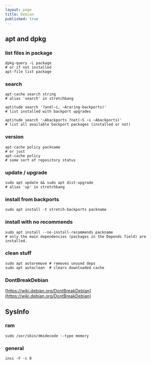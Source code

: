 ```yaml
---
layout: page
title: Debian
published: true
---
```


## apt and dpkg

### list files in package

    dpkg-query -L package
    # or if not installed
    apt-file list package

### search

    apt-cache search string
    # alias 'search' in stretchbang

    aptitude search '?and(~i, ~Araring-backports)'
    # list installed with backport upgrades

    aptitude search '~Abackports ?not(~S ~i ~Abackports)'
    # list all available backport packages (installed or not)

### version

    apt-cache policy packname
    # or just
    apt-cache policy
    # some sort of repository status

### update / upgrade

    sudo apt update && sudo apt dist-upgrade
    # alias 'up' in stretchbang

### install from backports

    sudo apt install -t stretch-backports packname

### install with no recommends

    sudo apt install --no-install-recommends packname
    # only the main dependencies (packages in the Depends field) are installed.

### clean stuff

    sudo apt autoremove # removes unused deps
    sudo apt autoclean  # clears downloaded cache
    
### DontBreakDebian

[https://wiki.debian.org/DontBreakDebian](https://wiki.debian.org/DontBreakDebian)

## SysInfo

### ram

    sudo /usr/sbin/dmidecode --type memory

### general

    inxi -F -c 0
